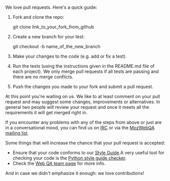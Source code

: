 We love pull requests. Here's a quick guide:

1. Fork and clone the repo:

    git clone link_to_your_fork_from_github


2. Create a new branch for your test:

    git checkout -b name_of_the_new_branch


3. Make your changes to the code (e.g. add or fix a test).

4. Run the tests (using the instructions given in the README.md file of each project). We only merge pull requests if all tests are passing and there are no merge conflicts.

5. Push the changes you made to your fork and submit a pull request.

At this point you're waiting on us. We like to at least comment on your pull request and may suggest some changes, improvements or alternatives. In general two people will review your request and once it meets all the requirements it will get merged right in.

If you encounter any problems with any of the steps from above or just are in a conversational mood, you can find us on [IRC](irc://irc.mozilla.org/#mozwebqa) or via the [MozWebQA mailing list](mailto:mozwebqa@mozilla.org).

Some things that will increase the chance that your pull request is accepted:

* Ensure that your code conforms to our [Style Guide](https://wiki.mozilla.org/QA/Execution/Web_Testing/Docs/Automation/StyleGuide).A very useful tool for checking your code is the [Python style guide checker](http://pypi.python.org/pypi/pep8).
* Check the [Web QA team page](https://quality.mozilla.org/teams/web-qa/) for more info.

And in case we didn't emphasize it enough: we love contributions!
